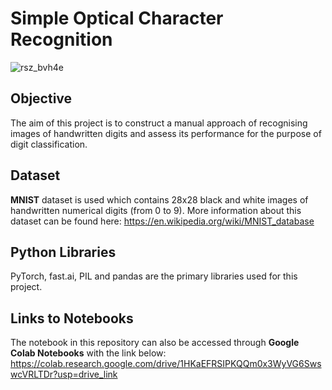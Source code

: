 # Simple Optical Character Recognition
![rsz_bvh4e](https://github.com/user-attachments/assets/6d0fa192-3a38-464e-9c88-dd53a8f8f6fa)

## Objective
The aim of this project is to construct a manual approach of recognising images of handwritten digits and assess its performance for the purpose of digit classification.

## Dataset
**MNIST** dataset is used which contains 28x28 black and white images of handwritten numerical digits (from 0 to 9). More information about this dataset can be found here: https://en.wikipedia.org/wiki/MNIST_database

## Python Libraries 
PyTorch, fast.ai, PIL and pandas are the primary libraries used for this project.

## Links to Notebooks
The notebook in this repository can also be accessed through **Google Colab Notebooks** with the link below:
https://colab.research.google.com/drive/1HKaEFRSIPKQQm0x3WyVG6SwswcVRLTDr?usp=drive_link 
